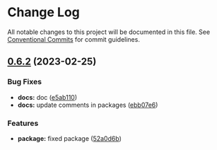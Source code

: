 # Change Log

All notable changes to this project will be documented in this file.
See [Conventional Commits](https://conventionalcommits.org) for commit guidelines.

## [0.6.2](https://shardanasoft/compare/v0.6.1...v0.6.2) (2023-02-25)


### Bug Fixes

* **docs:** doc ([e5ab110](https://shardanasoft/commits/e5ab11094c2cf9bb34ff0c0fc5d05cde14a330e6))
* **docs:** update comments in packages ([ebb07e6](https://shardanasoft/commits/ebb07e6eddb015442bf8935debd91ef387c06c96))


### Features

* **package:** fixed package ([52a0d6b](https://shardanasoft/commits/52a0d6bca31188620072d234b0061eb5f018b8ed))
